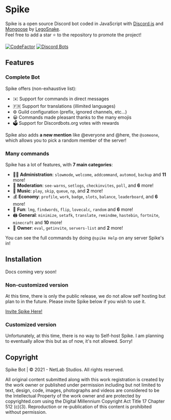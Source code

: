 # Spike


Spike is a open source Discord bot coded in JavaScript with [Discord.js](https://discord.js.org) and [Mongoose](https://mongoosejs.com/docs/api.html) by [LegoSnake](https://github.com/LegoSnake).  
Feel free to add a star ⭐ to the repository to promote the project!

[![CodeFactor](https://www.codefactor.io/repository/github/legosnake/spikebot/badge)](https://www.codefactor.io/repository/github/legosnake/spikebot)
[![Discord Bots](https://top.gg/api/widget/784206699933859871.svg)](https://top.gg/bot/784206699933859871)

## Features

### Complete Bot

Spike offers (non-exhaustive list):
*   ✉️ Support for commands in direct messages
*   🇫🇷 Support for translations (illimited languages)
*   ⚙️ Guild configuration (prefix, ignored channels, etc...)
*   😀 Commands made pleasant thanks to the many emojis
*   🗳️ Support for Discordbots.org votes with rewards

Spike also adds **a new mention** like @everyone and @here, the `@someone`, which allows you to pick a random member of the server!

### Many commands

Spike has a lot of features, with **7 main categories**:

*   👩‍💼 **Administration**: `slowmode`, `welcome`, `addcommand`, `automod`, `backup` and **11** more! 
*   🚓 **Moderation**: `see-warns`, `setlogs`, `checkinvites`, `poll`, and **6** more! 
*   🎵 **Music**: `play`, `skip`, `queue`, `np`, and **2** more! 
*   💰 **Economy**: `profile`, `work`, `badge`, `slots`, `balance`, `leaderboard`, and **6** more! 
*   👻 **Fun**: `lmg`, `findwords`, `flip`, `lovecalc`, `random` and **6** more! 
*   🖨️ **General**: `minimize`, `setafk`, `translate`, `remindme`, `hastebin`, `fortnite`, `minecraft` and **10** more! 
*   👑 **Owner**: `eval`, `getinvite`, `servers-list` and **2** more!

You can see the full commands by doing `@spike Help` on any server Spike's in!

## Installation

Docs coming very soon!

### Non-customized version

At this time, there is only the public release, we do not allow self hosting but plan to in the future. Please invite Spike below if you wish to use it.

[Invite Spike Here!](https://discord.com/api/oauth2/authorize?client_id=784206699933859871&permissions=8&scope=bot)

### Customized version

Unfortunately, at this time, there is no way to Self-host Spike. I am planning to eventually allow this but as of now, it's not allowed. Sorry!

## Copyright

Spike Bot | © 2021 - NetLab Studios. All rights reserved.

All original content submitted along with this work registration is created by the work owner or published under permission including but not limited to text, design, code, images, photographs and videos are considered to be the Intellectual Property of the work owner and are protected by copyrighted.com using the Digital Millennium Copyright Act Title 17 Chapter 512 (c)(3). Reproduction or re-publication of this content is prohibited without permission. 
